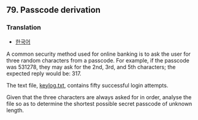 ## 79. Passcode derivation

### Translation
* [한국어](./translation-ko.md)

A common security method used for online banking is to ask the user for three random characters from a passcode. For example, if the passcode was 531278, they may ask for the 2nd, 3rd, and 5th characters; the expected reply would be: 317.

The text file, [keylog.txt](./keylog.txt), contains fifty successful login attempts.

Given that the three characters are always asked for in order, analyse the file so as to determine the shortest possible secret passcode of unknown length.
